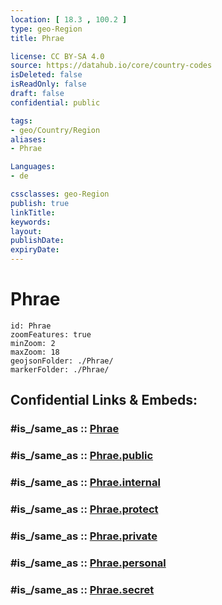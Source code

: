 ```yaml
---
location: [ 18.3 , 100.2 ] 
type: geo-Region
title: Phrae

license: CC BY-SA 4.0
source: https://datahub.io/core/country-codes
isDeleted: false
isReadOnly: false
draft: false
confidential: public

tags:
- geo/Country/Region
aliases:
- Phrae

Languages:
- de

cssclasses: geo-Region
publish: true
linkTitle: 
keywords: 
layout: 
publishDate: 
expiryDate: 
---
```


# Phrae

```leaflet
id: Phrae
zoomFeatures: true 
minZoom: 2 
maxZoom: 18
geojsonFolder: ./Phrae/
markerFolder: ./Phrae/
```


## Confidential Links & Embeds: 

### #is_/same_as :: [Phrae](/_Standards/Earth/Continent/Asia/Asia~South~East/Thailand/Provinces~Thailand/Phrae.md) 

### #is_/same_as :: [Phrae.public](/_public/Earth/Continent/Asia/Asia~South~East/Thailand/Provinces~Thailand/Phrae.public.md) 

### #is_/same_as :: [Phrae.internal](/_internal/Earth/Continent/Asia/Asia~South~East/Thailand/Provinces~Thailand/Phrae.internal.md) 

### #is_/same_as :: [Phrae.protect](/_protect/Earth/Continent/Asia/Asia~South~East/Thailand/Provinces~Thailand/Phrae.protect.md) 

### #is_/same_as :: [Phrae.private](/_private/Earth/Continent/Asia/Asia~South~East/Thailand/Provinces~Thailand/Phrae.private.md) 

### #is_/same_as :: [Phrae.personal](/_personal/Earth/Continent/Asia/Asia~South~East/Thailand/Provinces~Thailand/Phrae.personal.md) 

### #is_/same_as :: [Phrae.secret](/_secret/Earth/Continent/Asia/Asia~South~East/Thailand/Provinces~Thailand/Phrae.secret.md)

